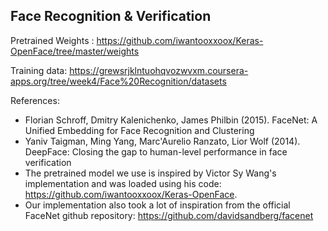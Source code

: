 ## Face Recognition & Verification

Pretrained Weights : https://github.com/iwantooxxoox/Keras-OpenFace/tree/master/weights

Training data: https://grewsrjklntuohqvozwvxm.coursera-apps.org/tree/week4/Face%20Recognition/datasets



References:
* Florian Schroff, Dmitry Kalenichenko, James Philbin (2015). FaceNet: A Unified Embedding for Face Recognition and Clustering
* Yaniv Taigman, Ming Yang, Marc'Aurelio Ranzato, Lior Wolf (2014). DeepFace: Closing the gap to human-level performance in face verification
* The pretrained model we use is inspired by Victor Sy Wang's implementation and was loaded using his code: https://github.com/iwantooxxoox/Keras-OpenFace.
* Our implementation also took a lot of inspiration from the official FaceNet github repository: https://github.com/davidsandberg/facenet
